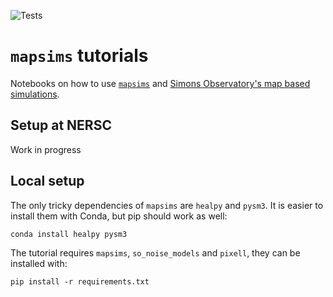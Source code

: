 ![Tests](https://github.com/simonsobs/mapsims_tutorials/workflows/Python%20package/badge.svg)

`mapsims` tutorials
===================

Notebooks on how to use [`mapsims`](https://github.com/simonsobs/mapsims) and [Simons Observatory's map based simulations](https://github.com/simonsobs/map_based_simulations).

## Setup at NERSC

Work in progress

## Local setup

The only tricky dependencies of `mapsims` are `healpy` and `pysm3`.
It is easier to install them with Conda, but pip should work as well:

    conda install healpy pysm3

The tutorial requires `mapsims`, `so_noise_models` and `pixell`, they can be installed with:

    pip install -r requirements.txt

